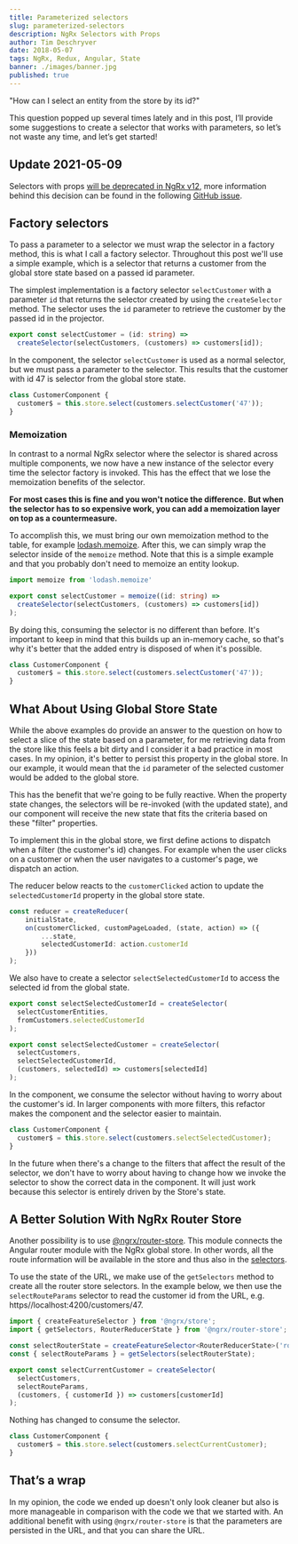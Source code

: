 ```yaml
---
title: Parameterized selectors
slug: parameterized-selectors
description: NgRx Selectors with Props
author: Tim Deschryver
date: 2018-05-07
tags: NgRx, Redux, Angular, State
banner: ./images/banner.jpg
published: true
---
```


"How can I select an entity from the store by its id?"

This question popped up several times lately and in this post, I’ll provide some suggestions to create a selector that works with parameters, so let’s not waste any time, and let’s get started!

## Update 2021-05-09

Selectors with props [will be deprecated in NgRx v12](https://ngrx.io/guide/migration/v12), more information behind this decision can be found in the following [GitHub issue](https://github.com/ngrx/platform/issues/2980).

## Factory selectors

To pass a parameter to a selector we must wrap the selector in a factory method, this is what I call a factory selector.
Throughout this post we'll use a simple example, which is a selector that returns a customer from the global store state based on a passed id parameter.

The simplest implementation is a factory selector `selectCustomer` with a parameter `id` that returns the selector created by using the `createSelector` method. The selector uses the `id` parameter to retrieve the customer by the passed id in the projector.

```ts:customers.selectors.ts
export const selectCustomer = (id: string) =>
  createSelector(selectCustomers, (customers) => customers[id]);
```

In the component, the selector `selectCustomer` is used as a normal selector, but we must pass a parameter to the selector.
This results that the customer with id 47 is selector from the global store state.

```ts:customer.component.ts
class CustomerComponent {
  customer$ = this.store.select(customers.selectCustomer('47'));
}
```

### Memoization

In contrast to a normal NgRx selector where the selector is shared across multiple components, we now have a new instance of the selector every time the selector factory is invoked. This has the effect that we lose the memoization benefits of the selector.

**For most cases this is fine and you won't notice the difference.**
**But when the selector has to so expensive work, you can add a memoization layer on top as a countermeasure.**

To accomplish this, we must bring our own memoization method to the table, for example [lodash.memoize](https://www.npmjs.com/package/lodash.memoize). After this, we can simply wrap the selector inside of the `memoize` method. Note that this is a simple example and that you probably don't need to memoize an entity lookup.

```ts:customers.selectors.ts
import memoize from 'lodash.memoize'

export const selectCustomer = memoize((id: string) =>
  createSelector(selectCustomers, (customers) => customers[id])
);
```

By doing this, consuming the selector is no different than before.
It's important to keep in mind that this builds up an in-memory cache, so that's why it's better that the added entry is disposed of when it's possible.

```ts:customer.component.ts
class CustomerComponent {
  customer$ = this.store.select(customers.selectCustomer('47'));
}
```

## What About Using Global Store State

While the above examples do provide an answer to the question on how to select a slice of the state based on a parameter, for me retrieving data from the store like this feels a bit dirty and I consider it a bad practice in most cases. In my opinion, it's better to persist this property in the global store. In our example, it would mean that the `id` parameter of the selected customer would be added to the global store.

This has the benefit that we're going to be fully reactive.
When the property state changes, the selectors will be re-invoked (with the updated state), and our component will receive the new state that fits the criteria based on these "filter" properties.

To implement this in the global store, we first define actions to dispatch when a filter (the customer's id) changes. For example when the user clicks on a customer or when the user navigates to a customer's page, we dispatch an action.

The reducer below reacts to the `customerClicked` action to update the `selectedCustomerId` property in the global store state.

```ts{3-6}:customers.reducer.ts
const reducer = createReducer(
	initialState,
	on(customerClicked, customPageLoaded, (state, action) => ({
		...state,
		selectedCustomerId: action.customerId
	}))
);
```

We also have to create a selector `selectSelectedCustomerId` to access the selected id from the global state.

```ts:customers.selectors.ts
export const selectSelectedCustomerId = createSelector(
  selectCustomerEntities,
  fromCustomers.selectedCustomerId
);

export const selectSelectedCustomer = createSelector(
  selectCustomers,
  selectSelectedCustomerId,
  (customers, selectedId) => customers[selectedId]
);
```

In the component, we consume the selector without having to worry about the customer's id.
In larger components with more filters, this refactor makes the component and the selector easier to maintain.

```ts:customer.component.ts
class CustomerComponent {
  customer$ = this.store.select(customers.selectSelectedCustomer);
}
```

In the future when there's a change to the filters that affect the result of the selector, we don't have to worry about having to change how we invoke the selector to show the correct data in the component. It will just work because this selector is entirely driven by the Store's state.

## A Better Solution With NgRx Router Store

Another possibility is to use [@ngrx/router-store](https://ngrx.io/guide/router-store). This module connects the Angular router module with the NgRx global store. In other words, all the route information will be available in the store and thus also in the [selectors](https://ngrx.io/guide/router-store/selectors).

To use the state of the URL, we make use of the `getSelectors` method to create all the router store selectors.
In the example below, we then use the `selectRouteParams` selector to read the customer id from the URL, e.g. https//localhost:4200/customers/47.

```ts:customers.selectors.ts
import { createFeatureSelector } from '@ngrx/store';
import { getSelectors, RouterReducerState } from '@ngrx/router-store';

const selectRouterState = createFeatureSelector<RouterReducerState>('router');
const { selectRouteParams } = getSelectors(selectRouterState);

export const selectCurrentCustomer = createSelector(
  selectCustomers,
  selectRouteParams,
  (customers, { customerId }) => customers[customerId]
);
```

Nothing has changed to consume the selector.

```ts:customer.component.ts
class CustomerComponent {
  customer$ = this.store.select(customers.selectCurrentCustomer);
}
```

## That’s a wrap

In my opinion, the code we ended up doesn't only look cleaner but also is more manageable in comparison with the code we that we started with.
An additional benefit with using `@ngrx/router-store` is that the parameters are persisted in the URL, and that you can share the URL.
